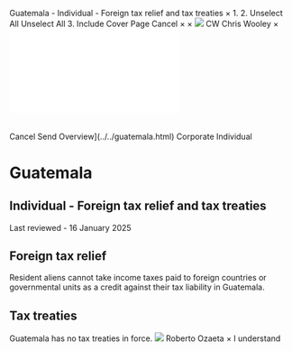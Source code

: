 Guatemala - Individual - Foreign tax relief and tax treaties
×
1.
2.
Unselect All
Unselect All
3.
Include Cover Page
Cancel
×
×
![](../../-/media/world-wide-tax-summaries/attachments/global---chris-wooley.ashx%3Frev=ac5e5f3223b34096b1afc2a6009c7320&revision=ac5e5f32-23b3-4096-b1af-c2a6009c7320&hash=859B7ADC84DC2CBEC9760E9E6EE7DE6D0A8BFCDF)
CW
Chris Wooley
×
![](foreign-tax-relief-and-tax-treaties.html)
######
Cancel
Send
Overview](../../guatemala.html)
Corporate
Individual
# Guatemala
## Individual - Foreign tax relief and tax treaties
Last reviewed - 16 January 2025
## Foreign tax relief
Resident aliens cannot take income taxes paid to foreign countries or governmental units as a credit against their tax liability in Guatemala.
## Tax treaties
Guatemala has no tax treaties in force.
![](../../-/media/world-wide-tax-summaries/guatemalaroberto-estuardo-ozaetaguatemala--roberto-ozaetajpg20200707161242252.ashx%3Frev=d15c2b7b4be340d5ad7ac33d4977cc27&revision=d15c2b7b-4be3-40d5-ad7a-c33d4977cc27&hash=BE053AD2CE83D42271EA01B1E8E885D86833AE18)
Roberto Ozaeta
×
I understand